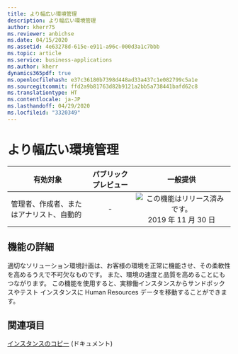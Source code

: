 ```yaml
---
title: より幅広い環境管理
description: より幅広い環境管理
author: kherr75
ms.reviewer: anbichse
ms.date: 04/15/2020
ms.assetid: 4e63278d-615e-e911-a96c-000d3a1c7bbb
ms.topic: article
ms.service: business-applications
ms.author: kherr
dynamics365pdf: true
ms.openlocfilehash: e37c36180b7398d448ad33a437c1e082799c5a1e
ms.sourcegitcommit: ffd2a9b81763d82b9121a2bb5a738441bafd62c8
ms.translationtype: HT
ms.contentlocale: ja-JP
ms.lasthandoff: 04/29/2020
ms.locfileid: "3320349"
---
```

# <a name="broader-environment-management"></a>より幅広い環境管理


| 有効対象    |  パブリック プレビュー | 一般提供 | 
| ---------- | :----------: |:----------: |
|管理者、作成者、またはアナリスト、自動的|-| ![この機能はリリース済みです。](/dynamics365-release-plan/media/green-checkmark.png "この機能はリリース済みです。") 2019 年 11 月 30 日|






## <a name="feature-details"></a>機能の詳細
<!--feature detail start -->
適切なソリューション環境計画は、お客様の環境を正常に機能させ、その柔軟性を高めるうえで不可欠なものです。 また、環境の速度と品質を高めることにもつながります。 この機能を使用すると、実稼働インスタンスからサンドボックスやテスト インスタンスに Human Resources データを移動することができます。
<!--feature detail end -->










## <a name="see-also"></a>関連項目

<!--docs start-->
[インスタンスのコピー](https://docs.microsoft.com/dynamics365/human-resources/hr-admin-setup-copy-instance) (ドキュメント)
<!--docs end-->
